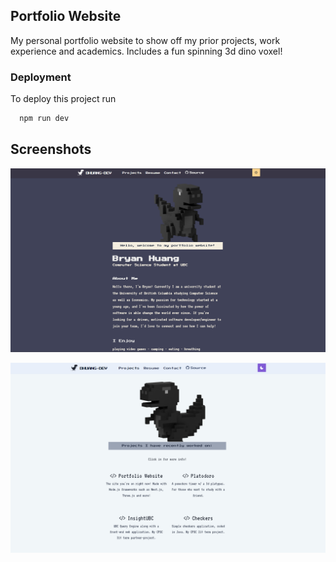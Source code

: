 ## Portfolio Website

My personal portfolio website to show off my prior projects, work experience and academics. Includes a fun spinning 3d dino voxel! 


### Deployment

To deploy this project run

```bash
  npm run dev
```


## Screenshots

![Dark-theme Screenshot](https://github.com/bhuang-dev/portfolio-site/blob/main/dark-theme-screenshot.png)

![Light-theme Screenshot](https://github.com/bhuang-dev/portfolio-site/blob/main/light-theme-screenshot.png)


